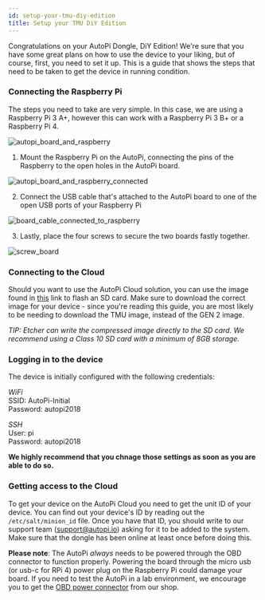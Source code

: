 ```yaml
---
id: setup-your-tmu-diy-edition
title: Setup your TMU DiY Edition
---
```


Congratulations on your AutoPi Dongle, DiY Edition! We're sure that you have some great plans on how to use
the device to your liking, but of course, first, you need to set it up. This is a guide that shows the
steps that need to be taken to get the device in running condition.

### Connecting the Raspberry Pi
The steps you need to take are very simple. In this case, we are using a Raspberry Pi 3 A+,
however this can work with a Raspberry Pi 3 B+ or a Raspberry Pi 4.

![autopi_board_and_raspberry](../../static/img/guides/setup_your_tmu_diy_edition/autopi_board_and_raspberry.png)

1. Mount the Raspberry Pi on the AutoPi, connecting the pins of the Raspberry to the open holes in the
AutoPi board.

![autopi_board_and_raspberry_connected](../../static/img/guides/setup_your_tmu_diy_edition/autopi_board_and_raspberry_connected.png)

2. Connect the USB cable that's attached to the AutoPi board to one of the open USB ports of your Raspberry Pi

![board_cable_connected_to_raspberry](../../static/img/guides/setup_your_tmu_diy_edition/board_cable_connected_to_raspberry.png)

3. Lastly, place the four screws to secure the two boards fastly together.

![screw_board](../../static/img/guides/setup_your_tmu_diy_edition/screw_board.png)

### Connecting to the Cloud
Should you want to use the AutoPi Cloud solution, you can use the image found in [this](https://github.com/autopi-io/autopi-core/releases) link to flash an SD card. Make sure to download the correct image for
your device - since you're reading this guide, you are most likely to be needing to download the
TMU image, instead of the GEN 2 image.

*TIP: Etcher can write the compressed image directly to the SD card. We recommend using a Class 10 SD card
with a minimum of 8GB storage.*

### Logging in to the device
The device is initially configured with the following credentials:

*WiFi*  
SSID: AutoPi-Initial  
Password: autopi2018


*SSH*  
User: pi  
Password: autopi2018

**We highly recommend that you chnage those settings as soon as you are able to do so.**

### Getting access to the Cloud
To get your device on the AutoPi Cloud you need to get the unit ID of your device. You can find out
your device's ID by reading out the `/etc/salt/minion_id` file. Once you have that ID, you should write to
our support team (support@autopi.io) asking for it to be added to the system. Make sure that the dongle has
been online at least once before doing this.

**Please note**: The AutoPi *always* needs to be powered through the OBD connector to function properly.
Powering the board through the micro usb (or usb-c for RPi 4) power plug on the Raspberry Pi could damage your
board. If you need to test the AutoPi in a lab environment, we encourage you to get the [OBD power connector](https://shop.autopi.io/en/products/obd-ii-power-cable-10/) from our shop.
